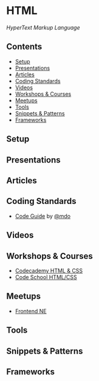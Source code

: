 # HTML

*HyperText Markup Language*

## Contents

* [Setup](#setup)
* [Presentations](#presentations)
* [Articles](#articles)
* [Coding Standards](#coding-standards)
* [Videos](#videos)
* [Workshops & Courses](#workshops--courses)
* [Meetups](#meetups)
* [Tools](#tools)
* [Snippets & Patterns](#snippets--patterns)
* [Frameworks](#frameworks)

## Setup

## Presentations

## Articles

## Coding Standards

- [Code Guide](http://codeguide.co/) by [@mdo](https://twitter.com/mdo)

## Videos

## Workshops & Courses

- [Codecademy HTML & CSS](https://www.codecademy.com/learn/web)
- [Code School HTML/CSS](https://www.codeschool.com/paths/html-css)

## Meetups

- [Frontend NE](https://frontendne.co.uk/)

## Tools

## Snippets & Patterns

## Frameworks

